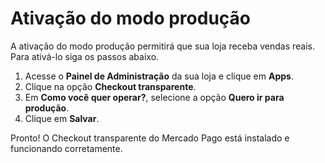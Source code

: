 # Ativação do modo produção

A ativação do modo produção permitirá que sua loja receba vendas reais. Para ativá-lo siga os passos abaixo.

1. Acesse o **Painel de Administração** da sua loja e clique em **Apps**.
2. Clique na opção **Checkout transparente**.
3. Em **Como você quer operar?**, selecione a opção **Quero ir para produção**.
4. Clique em **Salvar**.

Pronto! O Checkout transparente do Mercado Pago está instalado e funcionando corretamente. 